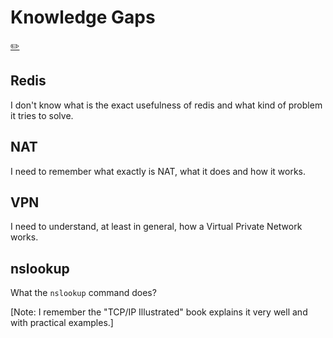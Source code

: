# Knowledge Gaps
[✏️](https://github.com/meleu/my-notes/edit/master/gaps.md)

## Redis

I don't know what is the exact usefulness of redis and what kind of problem
it tries to solve.


## NAT

I need to remember what exactly is NAT, what it does and how it works.


## VPN

I need to understand, at least in general, how a Virtual Private Network works.


## nslookup

What the `nslookup` command does?

[Note: I remember the "TCP/IP Illustrated" book explains it very well and with practical examples.]

